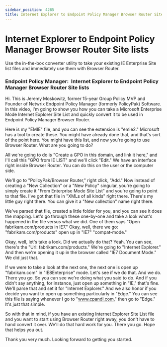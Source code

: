 ```yaml
---
sidebar_position: 4285
title: Internet Explorer to Endpoint Policy Manager Browser Router Site lists
---
```


# Internet Explorer to Endpoint Policy Manager Browser Router Site lists

Use the in-the-box converter utility to take your existing IE Enterprise Site list files and immediately use them with Browser Router.

### Endpoint Policy Manager:  Internet Explorer to Endpoint Policy Manager Browser Router Site lists

Hi. This is Jeremy Moskowitz, former 15-year Group Policy MVP and Founder of Netwrix Endpoint Policy Manager (formerly PolicyPak) Software. In this video, I'm going to show you how you can take a Microsoft Enterprise Mode Internet Explorer Site List and quickly convert it to be used in Endpoint Policy Manager Browser Router.

Here is my "EMIE" file, and you can see the extension is "emie2." Microsoft has a tool to create these. You might have already done that, and that's sort of the point here. You might have this list, and now you're going to use Browser Router. What are you going to do?

All we're going to do is "Create a GPO in this domain, and link it here," and I'll call this "GPO from IE LIST" and we'll click "Edit." We have an interface right inside Browser Router. You can do this on the user or the computer side.

We'll go to "PolicyPak/Browser Router," right click, "Add." Now instead of creating a "New Collection" or a "New Policy" singular, you're going to simply create it "From Enterprise Mode Site List" and you're going to point to that file. I've got that file in "XMLs of all kinds" right there. There's my little guy right there. You can give it a "New collection" name right there.

We've parsed that file, created a little folder for you, and you can see it does the mapping. Let's go through these one-by-one and take a look what's happened in the file versus what we did. One of them says "Open fabrikam.com/products in IE7." Okay, well, there we go: "fabrikam.com/products" open up in "IE7" "compat-mode."

Okay, well, let's take a look. Did we actually do that? Yeah. You can see, there's the "Url: fabrikam.com/products." We're going to "Internet Explorer." And then we're opening it up in the browser called "IE7 Document Mode." We did just that.

If we were to take a look at the next one, the next one is open up "fabrikam.com" in "IE8Enterprise" mode. Let's see if we do that. And we do. There you go. So you can see we're doing what you said to do. And if you didn't say anything, for instance, just open up something in "IE," that's fine. We'll parse that and set it for "Internet Explorer." And we also honor if you decide you want to open up something particularly in "Edge." You can see this file is saying whenever I go to "www.cpandl.com," then go to "Edge." It's just that simple.

So with that in mind, if you have an existing Internet Explorer Site List file and you want to start using Browser Router right away, you don't have to hand convert it over. We'll do that hard work for you. There you go. Hope that helps you out.

Thank you very much. Looking forward to getting you started.